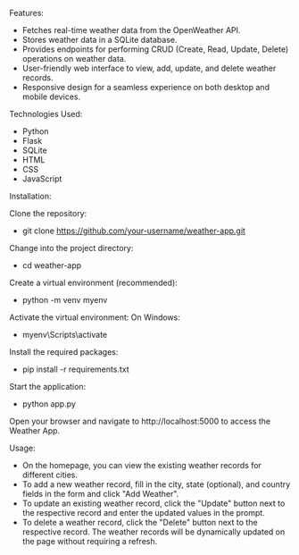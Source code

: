 Features:

* Fetches real-time weather data from the OpenWeather API.
* Stores weather data in a SQLite database.
* Provides endpoints for performing CRUD (Create, Read, Update, Delete) operations on weather data.
* User-friendly web interface to view, add, update, and delete weather records.
* Responsive design for a seamless experience on both desktop and mobile devices.

Technologies Used:

* Python
* Flask
* SQLite
* HTML
* CSS
* JavaScript

Installation: 

Clone the repository:
* git clone https://github.com/your-username/weather-app.git

Change into the project directory:
* cd weather-app

Create a virtual environment (recommended):
* python -m venv myenv

Activate the virtual environment:
On Windows:
* myenv\Scripts\activate

Install the required packages:
* pip install -r requirements.txt

Start the application:
* python app.py

Open your browser and navigate to http://localhost:5000 to access the Weather App.

Usage:
* On the homepage, you can view the existing weather records for different cities.
* To add a new weather record, fill in the city, state (optional), and country fields in the form and click "Add Weather".
* To update an existing weather record, click the "Update" button next to the respective record and enter the updated values in the prompt.
* To delete a weather record, click the "Delete" button next to the respective record.
The weather records will be dynamically updated on the page without requiring a refresh.
